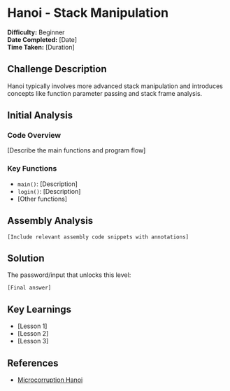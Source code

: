 # Hanoi - Stack Manipulation

**Difficulty:** Beginner  
**Date Completed:** [Date]  
**Time Taken:** [Duration]

## Challenge Description

Hanoi typically involves more advanced stack manipulation and introduces concepts like function parameter passing and stack frame analysis.

## Initial Analysis

### Code Overview

[Describe the main functions and program flow]

### Key Functions

- `main()`: [Description]
- `login()`: [Description]
- [Other functions]

## Assembly Analysis

```assembly
[Include relevant assembly code snippets with annotations]
```

## Solution

The password/input that unlocks this level:

```text
[Final answer]
```

## Key Learnings

- [Lesson 1]
- [Lesson 2]
- [Lesson 3]

## References

- [Microcorruption Hanoi](https://microcorruption.com/debugger/Hanoi)
